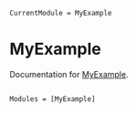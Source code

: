 ```@meta
CurrentModule = MyExample
```

# MyExample

Documentation for [MyExample](https://github.com/blueshrapnel/MyExample.jl).

```@index
```

```@autodocs
Modules = [MyExample]
```
